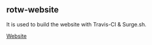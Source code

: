 ## rotw-website

It is used to build the website with Travis-CI & Surge.sh.

[Website](https://rotw.surge.sh)

